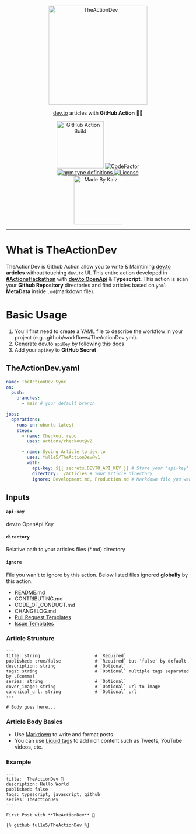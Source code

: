 <!-- Branding -->
<p align="center">
    <img src="https://imgur.com/VFbYYSa.png" width="270" alt="TheActionDev" />
</p>

<p align="center">
    <a href="https://dev.to/">dev.to</a> articles with <b>GitHub Action</b> 🧑‍💻
</p>

<!-- Badges -->
<p align="center">

  <!-- First Row -->
  <a href="https://github.com/ful1e5/TheActionDev/actions?query=workflow%3Abuild-test">
    <img alt="GitHub Action Build" src="https://github.com/ful1e5/TheActionDev/workflows/build-test/badge.svg" width="129" />
  </a>
  
  <a href="https://www.codefactor.io/repository/github/ful1e5/theactiondev">
    <img src="https://www.codefactor.io/repository/github/ful1e5/theactiondev/badge" alt="CodeFactor" />
  </a>

  <!-- Second Row -->
  </br >
  <a href="https://www.typescriptlang.org/docs/handbook/typescript-from-scratch.html">
    <img alt="npm type definitions" src="https://img.shields.io/npm/types/typescript">
  </a>

  <a href="https://github.com/ful1e5/TheActionDev/blob/main/LICENSE">
    <img alt="License" src="https://img.shields.io/github/license/ful1e5/TheActionDev?color=0081FB" />
  </a>

 <!-- Third Row -->
  <br />
  <a href="https://github.com/ful1e5">
    <img alt="Made By Kaiz"  src="https://kaiz.vercel.app/api/badge" width="133" />
  </a>
</p>

<!-- Intro -->

---

<!-- <p align="center">
    Start using this action by
    <a href="">
      TheActionDev-template
    </a>
</p> -->

# What is TheActionDev

TheActionDev is Github Action allow you to write & Maintining [dev.to](https://dev.to/) **articles** without touching `dev.to` UI. This entire action developed in **[#ActionsHackathon](https://dev.to/devteam/announcing-the-github-actions-hackathon-on-dev-3ljn)** with **[dev.to OpenApi](https://docs.dev.to/api/)** & **Typescript**. This action is scan your **Github Repository** directories and find articles based on `yaml` **MetaData** inside `.md`(markdown file).

<!-- Usage -->

# Basic Usage

1. You'll first need to create a YAML file to describe the workflow in your project (e.g. .github/workflows/TheActionDev.yml).
2. Generate dev.to `apiKey` by following [this docs](https://docs.dev.to/api/#section/Authentication/api_key)
3. Add your `apiKey` to **GitHub Secret**

<!-- Usage Example -->

## TheActionDev.yaml

```yaml
name: TheActionDev Sync
on:
  push:
    branches:
      - main # your default branch

jobs:
  operations:
    runs-on: ubuntu-latest
    steps:
      - name: Checkout repo
        uses: actions/checkout@v2

      - name: Sycing Article to dev.to
        uses: ful1e5/TheActionDev@v1
        with:
          api-key: ${{ secrets.DEVTO_API_KEY }} # Store your 'api-key' in Github Secret
          directory: ./articles # Your article directory
          ignore: Development.md, Production.md # Markdown file you wan't to ignore. Multple files separated by ,(comma)
```

<!-- Inputs of this Action -->

## Inputs

#### `api-key`

dev.to OpenApi Key

#### `directory`

Relative path to your articles files (\*.md) directory

#### `ignore`

File you wan't to ignore by this action. Below listed files ignored **globally** by this action.

- README.md
- CONTRIBUTING.md
- CODE_OF_CONDUCT.md
- CHANGELOG.md
- [Pull Request Templates](https://docs.github.com/en/github/building-a-strong-community/about-issue-and-pull-request-templates#pull-request-templates)
- [Issue Templates](https://docs.github.com/en/github/building-a-strong-community/about-issue-and-pull-request-templates#issue-templates)

<!-- Article Structure -->

### Article Structure

```
---
title: string                     # `Required`
published: true/false             # `Required` but 'false' by default
description: string               # `Optional`
tags: string                      # `Optional` multiple tags separated by ,(comma)
series: string                    # `Optional`
cover_image: string               # `Optional` url to image
canonical_url: string             # `Optional` url
---

# Body goes here...
```

### Article Body Basics

- Use [Markdown](https://guides.github.com/features/mastering-markdown/) to write and format posts.
- You can use [Liquid tags](https://docs.dev.to/frontend/liquid-tags/) to add rich content such as Tweets, YouTube videos, etc.

### Example

```
---
title:  TheActionDev 👋
description: Hello World
published: false
tags: typescript, javascript, github
series: TheActionDev
---

First Post with **TheActionDev** 🤩

{% github ful1e5/TheActionDev %}
```
